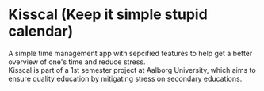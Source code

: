 # Kisscal (Keep it simple stupid calendar)
A simple time management app with sepcified features to help get a better overview of one's time and reduce stress.
<br>
Kisscal is part of a 1st semester project at Aalborg University, which aims to ensure quality education by mitigating stress on secondary educations.
